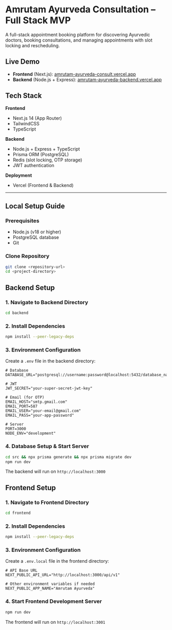 # Amrutam Ayurveda Consultation – Full Stack MVP

A full-stack appointment booking platform for discovering Ayurvedic doctors, booking consultations, and managing appointments with slot locking and rescheduling.

## Live Demo
- **Frontend** (Next.js): [amrutam-ayurveda-consult.vercel.app](https://amrutam-ayurveda-consult.vercel.app/)
- **Backend** (Node.js + Express): [amrutam-ayurveda-backend.vercel.app](https://amrutam-ayurveda-backend.vercel.app/)



## Tech Stack

**Frontend**
- Next.js 14 (App Router)
- TailwindCSS
- TypeScript

**Backend**
- Node.js + Express + TypeScript
- Prisma ORM (PostgreSQL)
- Redis (slot locking, OTP storage)
- JWT authentication

**Deployment**
- Vercel (Frontend & Backend)

---

## Local Setup Guide

### Prerequisites
- Node.js (v18 or higher)
- PostgreSQL database
- Git

### Clone Repository
```bash
git clone <repository-url>
cd <project-directory>
```

## Backend Setup

### 1. Navigate to Backend Directory
```bash
cd backend
```

### 2. Install Dependencies
```bash
npm install --peer-legacy-deps
```

### 3. Environment Configuration
Create a `.env` file in the backend directory:
```env
# Database
DATABASE_URL="postgresql://username:password@localhost:5432/database_name"

# JWT
JWT_SECRET="your-super-secret-jwt-key"

# Email (for OTP)
EMAIL_HOST="smtp.gmail.com"
EMAIL_PORT=587
EMAIL_USER="your-email@gmail.com"
EMAIL_PASS="your-app-password"

# Server
PORT=3000
NODE_ENV="development"
```

### 4. Database Setup & Start Server
```bash
cd src && npx prisma generate && npx prisma migrate dev
npm run dev
```

The backend will run on `http://localhost:3000`

## Frontend Setup

### 1. Navigate to Frontend Directory
```bash
cd frontend
```

### 2. Install Dependencies
```bash
npm install --peer-legacy-deps
```

### 3. Environment Configuration
Create a `.env.local` file in the frontend directory:
```env
# API Base URL
NEXT_PUBLIC_API_URL="http://localhost:3000/api/v1"

# Other environment variables if needed
NEXT_PUBLIC_APP_NAME="Amrutam Ayurveda"
```

### 4. Start Frontend Development Server
```bash
npm run dev
```

The frontend will run on `http://localhost:3001`
